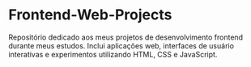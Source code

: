 # Frontend-Web-Projects
 Repositório dedicado aos meus projetos de desenvolvimento frontend durante meus estudos. Inclui aplicações web, interfaces de usuário interativas e experimentos utilizando HTML, CSS e JavaScript.
